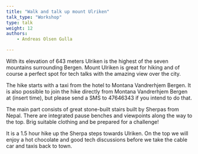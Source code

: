```yaml
---
title: "Walk and talk up mount Ulriken"
talk_type: "Workshop"
type: talk
weight: 12
authors:
    - Andreas Olsen Gulla

---
```

With its elevation of 643 meters Ulriken is the highest of the seven mountains surrounding Bergen. Mount Ulriken is great for hiking and of course a perfect spot for tech talks with the amazing view over the city.

The hike starts with a taxi from the hotel to Montana Vandrerhjem Bergen. It is also possible to join the hike directly from Montana Vandrerhjem Bergen at (insert time), but please send a SMS to 47646343 if you intend to do that.

The main part consists of great stone-built stairs built by Sherpas from Nepal. There are integrated pause benches and viewpoints along the way to the top. Brig suitable clothing and be prepared for a challenge!

It is a 1.5 hour hike up the Sherpa steps towards Ulriken. On the top we will enjoy a hot chocolate and good tech discussions before we take the cable car and taxis back to town.

